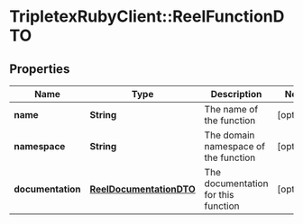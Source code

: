 # TripletexRubyClient::ReelFunctionDTO

## Properties
Name | Type | Description | Notes
------------ | ------------- | ------------- | -------------
**name** | **String** | The name of the function | [optional] 
**namespace** | **String** | The domain namespace of the function | [optional] 
**documentation** | [**ReelDocumentationDTO**](ReelDocumentationDTO.md) | The documentation for this function | [optional] 


